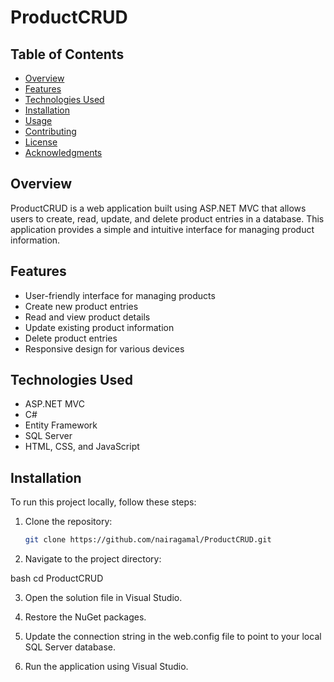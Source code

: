 # ProductCRUD

## Table of Contents
- [Overview](#overview)
- [Features](#features)
- [Technologies Used](#technologies-used)
- [Installation](#installation)
- [Usage](#usage)
- [Contributing](#contributing)
- [License](#license)
- [Acknowledgments](#acknowledgments)

## Overview
ProductCRUD is a web application built using ASP.NET MVC that allows users to create, read, update, and delete product entries in a database. This application provides a simple and intuitive interface for managing product information.

## Features
- User-friendly interface for managing products
- Create new product entries
- Read and view product details
- Update existing product information
- Delete product entries
- Responsive design for various devices

## Technologies Used
- ASP.NET MVC
- C#
- Entity Framework
- SQL Server
- HTML, CSS, and JavaScript

## Installation
To run this project locally, follow these steps:

1. Clone the repository:
   ```bash
   git clone https://github.com/nairagamal/ProductCRUD.git
2. Navigate to the project directory:

bash
  cd ProductCRUD

3. Open the solution file in Visual Studio.

4. Restore the NuGet packages.

5. Update the connection string in the web.config file to point to your local SQL Server database.

6. Run the application using Visual Studio.
